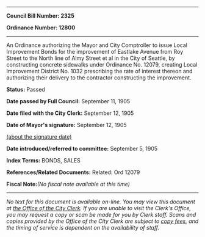 

********

**Council Bill Number: 2325**
   
**Ordinance Number: 12800**
********

 An Ordinance authorizing the Mayor and City Comptroller to issue Local Improvement Bonds for the improvement of Eastlake Avenue from Roy Street to the North line of Almy Street et al in the City of Seattle, by constructing concrete sidewalks under Ordinance No. 12079, creating Local Improvement District No. 1032 prescribing the rate of interest thereon and authorizing their delivery to the contractor constructing the improvement.

**Status:** Passed
   
**Date passed by Full Council:** September 11, 1905
   
**Date filed with the City Clerk:** September 12, 1905
   
**Date of Mayor's signature:** September 12, 1905
   
[(about the signature date)](/~public/approvaldate.htm)
   
   
   
**Date introduced/referred to committee:** September 5, 1905
   
   
**Index Terms:** BONDS, SALES

**References/Related Documents:** Related: Ord 12079

**Fiscal Note:**_(No fiscal note available at this time)_
********

_No text for this document is available on-line. You may view this document at [the Office of the City Clerk](http://www.seattle.gov/leg/clerk/contactUs.htm). If you are unable to visit the Clerk's Office, you may request a copy or scan be made for you by Clerk staff. Scans and copies provided by the Office of the City Clerk are subject to [copy fees](http://clerk.seattle.gov/~public/clerkfees.htm), and the timing of service is dependent on the availability of staff._

